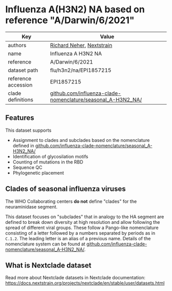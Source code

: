 # Influenza A(H3N2) NA based on reference "A/Darwin/6/2021"

| Key                  | Value                |
| -------------------- | -------------------- |
| authors                | [Richard Neher](https://neherlab.org), [Nextstrain](https://nextstrain.org)                         |
| name                 | Influenza A H3N2 NA                      |
| reference            | A/Darwin/6/2021                      |
| dataset path         | flu/h3n2/na/EPI1857215                     |
| reference accession  | EPI1857215   |
| clade definitions  |  [github.com/influenza-clade-nomenclature/seasonal_A-H3N2_NA/](https://github.com/influenza-clade-nomenclature/seasonal_A-H3N2_NA/)  |



## Features
This dataset supports

 * Assignment to clades and subclades based on the nomenclature defined in [github.com/influenza-clade-nomenclature/seasonal_A-H3N2_NA/](https://github.com/influenza-clade-nomenclature/seasonal_A-H3N2_NA/)
 * Identification of glycosilation motifs
 * Counting of mutations in the RBD
 * Sequence QC
 * Phylogenetic placement

## Clades of seasonal influenza viruses

The WHO Collaborating centers **do not** define "clades" for the neuraminidase segment.

This dataset focuses on "subclades" that in analogy to the HA segment are defined to break down diversity at high resolution and allow following the spread of different viral groups.
These follow a Pango-like nomenclature consisting of a letter followed by a numbers separated by periods as in `C.1.2`.
The leading letter is an alias of a previous name.
Details of the nomenclature system can be found at [github.com/influenza-clade-nomenclature/seasonal_A-H3N2_NA/](https://github.com/influenza-clade-nomenclature/seasonal_A-H3N2_NA/).


## What is Nextclade dataset

Read more about Nextclade datasets in Nextclade documentation: https://docs.nextstrain.org/projects/nextclade/en/stable/user/datasets.html
